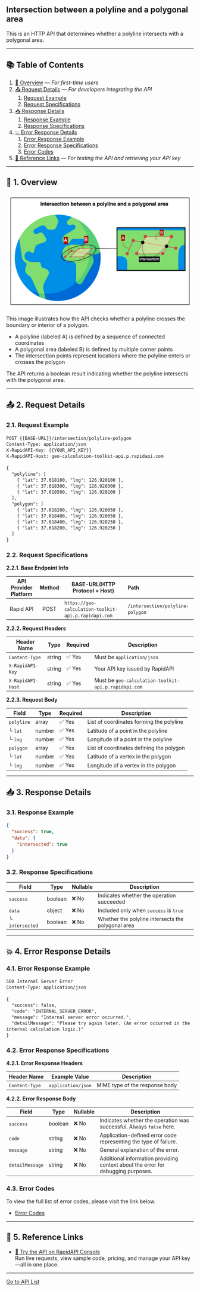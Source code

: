 ## Intersection between a polyline and a polygonal area

This is an HTTP API that determines whether a polyline intersects with a polygonal area.

---

## 📚 Table of Contents

1. [🧭 Overview](#-1-overview) — *For first-time users*
2. [📤 Request Details](#-2-request-details) — *For developers integrating the API*
    1. [Request Example](#21-request-example)
    2. [Request Specifications](#22-request-specifications)
3. [📥 Response Details](#-3-response-details)
    1. [Response Example](#31-response-example)
    2. [Response Specifications](#32-response-specifications)
4. [💥 Error Response Details](#-4-error-response-details)
    1. [Error Response Example](#41-error-response-example)
    2. [Error Response Specifications](#42-error-response-specifications)
    3. [Error Codes](#43-error-codes)
5. [🔗 Reference Links](#-5-reference-links) — *For testing the API and retrieving your API key*

---

## 🧭 1. Overview

![intersection-between-a-polyline-and-a-polygonal-area](./img/intersection-between-a-polyline-and-a-polygonal-area.png)

This image illustrates how the API checks whether a polyline crosses the boundary or interior of a polygon.

- A polyline (labeled A) is defined by a sequence of connected coordinates
- A polygonal area (labeled B) is defined by multiple corner points
- The intersection points represent locations where the polyline enters or crosses the polygon

The API returns a boolean result indicating whether the polyline intersects with the polygonal area.

---

## 📤 2. Request Details

### 2.1. Request Example

```http request
POST {{BASE-URL}}/intersection/polyline-polygon
Content-Type: application/json
X-RapidAPI-Key: {{YOUR_API_KEY}}
X-RapidAPI-Host: geo-calculation-toolkit-api.p.rapidapi.com

{
  "polyline": [
    { "lat": 37.618100, "lng": 126.920100 },
    { "lat": 37.618300, "lng": 126.920300 },
    { "lat": 37.618500, "lng": 126.920200 }
  ],
  "polygon": [
    { "lat": 37.618200, "lng": 126.920050 },
    { "lat": 37.618400, "lng": 126.920050 },
    { "lat": 37.618400, "lng": 126.920250 },
    { "lat": 37.618200, "lng": 126.920250 }
  ]
}
```

### 2.2. Request Specifications

**2.2.1. Base Endpoint Info**

| API Provider Platform | Method | BASE-URL(HTTP Protocol + Host)                       | Path                             |
|:---------------------:|:------:|------------------------------------------------------|:---------------------------------|
|       Rapid API       |  POST  | `https://geo-calculation-toolkit-api.p.rapidapi.com` | `/intersection/polyline-polygon` |

**2.2.2. Request Headers**

| Header Name       | Type   | Required | Description                                          |
|-------------------|--------|----------|------------------------------------------------------|
| `Content-Type`    | string | ✅ Yes    | Must be `application/json`                           |
| `X-RapidAPI-Key`  | string | ✅ Yes    | Your API key issued by RapidAPI                      |
| `X-RapidAPI-Host` | string | ✅ Yes    | Must be `geo-calculation-toolkit-api.p.rapidapi.com` |

**2.2.3. Request Body**

| Field      | Type   | Required | Description                              |
|------------|--------|----------|------------------------------------------|
| `polyline` | array  | ✅ Yes    | List of coordinates forming the polyline |
| └ `lat`    | number | ✅ Yes    | Latitude of a point in the polyline      |
| └ `lng`    | number | ✅ Yes    | Longitude of a point in the polyline     |
| `polygon`  | array  | ✅ Yes    | List of coordinates defining the polygon |
| └ `lat`    | number | ✅ Yes    | Latitude of a vertex in the polygon      |
| └ `lng`    | number | ✅ Yes    | Longitude of a vertex in the polygon     |

---

## 📥 3. Response Details

### 3.1. Response Example

```json
{
  "success": true,
  "data": {
    "intersected": true
  }
}
```

### 3.2. Response Specifications

| Field           | Type    | Nullable | Description                                        |
|-----------------|---------|----------|----------------------------------------------------|
| `success`       | boolean | ❌ No     | Indicates whether the operation succeeded          |
| `data`          | object  | ❌ No     | Included only when `success` is `true`             |
| └ `intersected` | boolean | ❌ No     | Whether the polyline intersects the polygonal area |

---

## 💥 4. Error Response Details

### 4.1. Error Response Example

```http request
500 Internal Server Error
Content-Type: application/json

{
  "success": false,
  "code": "INTERNAL_SERVER_ERROR",
  "message": "Internal server error occurred.",
  "detailMessage": "Please try again later. (An error occurred in the internal calculation logic.)"
}
```

### 4.2. Error Response Specifications

**4.2.1. Error Response Headers**

| Header Name    | Example Value      | Description                    |
|----------------|--------------------|--------------------------------|
| `Content-Type` | `application/json` | MIME type of the response body |

**4.2.2. Error Response Body**

| Field           | Type    | Nullable | Description                                                                      |
|-----------------|---------|----------|----------------------------------------------------------------------------------|
| `success`       | boolean | ❌ No     | Indicates whether the operation was successful. Always `false` here.             |
| `code`          | string  | ❌ No     | Application-defined error code representing the type of failure.                 |
| `message`       | string  | ❌ No     | General explanation of the error.                                                |
| `detailMessage` | string  | ❌ No     | Additional information providing context about the error for debugging purposes. |

### 4.3. Error Codes

To view the full list of error codes, please visit the link below.

- [Error Codes](./common/error-codes.md)

---

## 🔗 5. Reference Links

- [🚀 Try the API on RapidAPI Console](https://rapidapi.com/pepper-craft1-pepper-craft-default/api/geo-calculation-toolkit-api)  
  Run live requests, view sample code, pricing, and manage your API key—all in one place.

---

[Go to API List](../README.md)